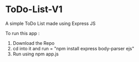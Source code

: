 # ToDo-List-V1
A simple ToDo List made using Express JS

To run this app :
1. Download the Repo 
2. cd into it and run = "npm install express body-parser ejs"
3. Run using npm app.js
